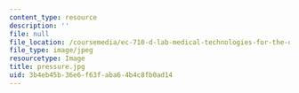 ```yaml
---
content_type: resource
description: ''
file: null
file_location: /coursemedia/ec-710-d-lab-medical-technologies-for-the-developing-world-spring-2010/3b4eb45b36e6f63faba64b4c8fb0ad14_pressure.jpg
file_type: image/jpeg
resourcetype: Image
title: pressure.jpg
uid: 3b4eb45b-36e6-f63f-aba6-4b4c8fb0ad14
---
```

